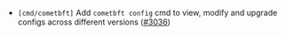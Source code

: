 - `[cmd/cometbft]` Add `cometbft config` cmd to view, modify and
  upgrade configs across different versions
  ([\#3036](https://github.com/depinnetwork/por-consensus/pull/3036))
